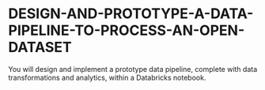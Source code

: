 # DESIGN-AND-PROTOTYPE-A-DATA-PIPELINE-TO-PROCESS-AN-OPEN-DATASET
You will design and implement a prototype data pipeline, complete with data transformations and analytics, within a Databricks notebook.
